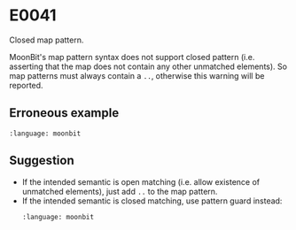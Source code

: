 # E0041

Closed map pattern.

MoonBit's map pattern syntax does not support closed pattern
(i.e. asserting that the map does not contain any other unmatched elements).
So map patterns must always contain a `..`, otherwise this warning will be reported.

## Erroneous example
```{literalinclude} /sources/error_codes/0041_error/top.mbt
:language: moonbit
```

## Suggestion
- If the intended semantic is open matching (i.e. allow existence of unmatched elements),
  just add `..` to the map pattern.
- If the intended semantic is closed matching, use pattern guard instead:
    ```{literalinclude} /sources/error_codes/0041_fixed/top.mbt
    :language: moonbit
    ```
